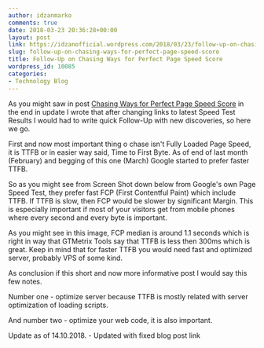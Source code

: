 ```yaml
---
author: idzanmarko
comments: true
date: 2018-03-23 20:36:28+00:00
layout: post
link: https://idzanofficial.wordpress.com/2018/03/23/follow-up-on-chasing-ways-for-perfect-page-speed-score/
slug: follow-up-on-chasing-ways-for-perfect-page-speed-score
title: Follow-Up on Chasing Ways for Perfect Page Speed Score
wordpress_id: 10085
categories:
- Technology Blog
---
```


As you might saw in post [Chasing Ways for Perfect Page Speed Score](https://idzan.eu/2018/02/02/chasing-ways-for-perfect-page-speed-score/) in the end in update I wrote that after changing links to latest Speed Test Results I would had to write quick Follow-Up with new discoveries, so here we go.

First and now most important thing o chase isn't Fully Loaded Page Speed, it is TTFB or in easier way said, Time to First Byte. As of end of last month (February) and begging of this one (March) Google started to prefer faster TTFB.

So as you might see from Screen Shot down below from Google's own Page Speed Test, they prefer fast FCP (First Contentful Paint) which include TTFB. If TTFB is slow, then FCP would be slower by significant Margin. This is especially important if most of your visitors get from mobile phones where every second and every byte is important.

As you might see in this image, FCP median is around 1.1 seconds which is right in way that GTMetrix Tools say that TTFB is less then 300ms which is great. Keep in mind that for faster TTFB you would need fast and optimized server, probably VPS of some kind.

As conclusion if this short and now more informative post I would say this few notes.

Number one - optimize server because TTFB is mostly related with server optimization of loading scripts.

And number two - optimize your web code, it is also important.

Update as of 14.10.2018. - Updated with fixed blog post link
